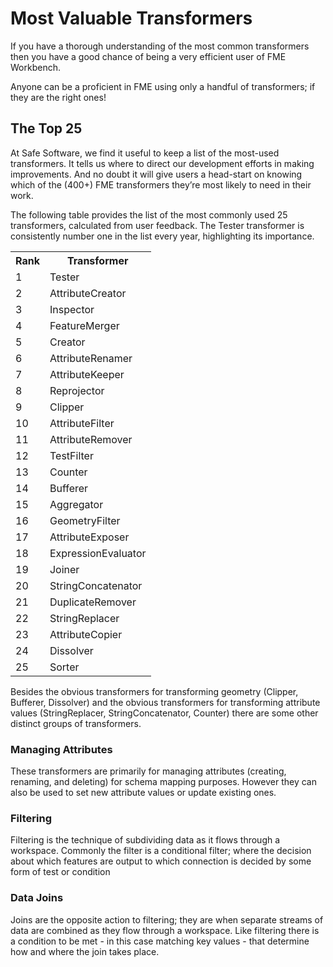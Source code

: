# Most Valuable Transformers #

If you have a thorough understanding of the most common transformers then you have a good chance of being a very efficient user of FME Workbench.

Anyone can be a proficient in FME using only a handful of transformers; if they are the right ones!

## The Top 25 ##
At Safe Software, we find it useful to keep a list of the most-used transformers. It tells us where to direct our development efforts in making improvements. And no doubt it will give users a head-start on knowing which of the (400+) FME transformers they’re most likely to need in their work.

The following table provides the list of the most commonly used 25 transformers, calculated from user feedback. The Tester transformer is consistently number one in the list every year, highlighting its importance.


<table>
<tr><th>Rank</th><th>Transformer</th></tr>
<tr><td>1</td><td>Tester</td></tr>
<tr><td>2</td><td>AttributeCreator</td></tr>
<tr><td>3</td><td>Inspector</td></tr>
<tr><td>4</td><td>FeatureMerger</td></tr>
<tr><td>5</td><td>Creator</td></tr>
<tr><td>6</td><td>AttributeRenamer</td></tr>
<tr><td>7</td><td>AttributeKeeper</td></tr>
<tr><td>8</td><td>Reprojector</td></tr>
<tr><td>9</td><td>Clipper</td></tr>
<tr><td>10</td><td>AttributeFilter</td></tr>
<tr><td>11</td><td>AttributeRemover</td></tr>
<tr><td>12</td><td>TestFilter</td></tr>
<tr><td>13</td><td>Counter</td></tr>
<tr><td>14</td><td>Bufferer</td></tr>
<tr><td>15</td><td>Aggregator</td></tr>
<tr><td>16</td><td>GeometryFilter</td></tr>
<tr><td>17</td><td>AttributeExposer</td></tr>
<tr><td>18</td><td>ExpressionEvaluator</td></tr>
<tr><td>19</td><td>Joiner</td></tr>
<tr><td>20</td><td>StringConcatenator</td></tr>
<tr><td>21</td><td>DuplicateRemover</td></tr>
<tr><td>22</td><td>StringReplacer</td></tr>
<tr><td>23</td><td>AttributeCopier</td></tr>
<tr><td>24</td><td>Dissolver</td></tr>
<tr><td>25</td><td>Sorter</td></tr>
</table>

Besides the obvious transformers for transforming geometry (Clipper, Bufferer, Dissolver) and the obvious transformers for transforming attribute values (StringReplacer, StringConcatenator, Counter) there are some other distinct groups of transformers.

### Managing Attributes ###
These transformers are primarily for managing attributes (creating, renaming, and deleting) for schema mapping purposes. However they can also be used to set new attribute values or update existing ones.

### Filtering ###
Filtering is the technique of subdividing data as it flows through a workspace. Commonly the filter is a conditional filter; where the decision about which features are output to which connection is decided by some form of test or condition

### Data Joins ###
Joins are the opposite action to filtering; they are when separate streams of data are combined as they flow through a workspace. Like filtering there is a condition to be met - in this case matching key values - that determine how and where the join takes place.